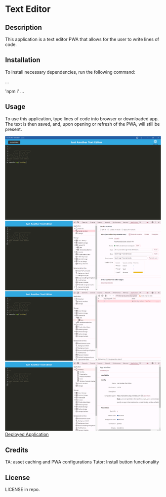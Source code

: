 # Text Editor

## Description

This application is a text editor PWA that allows for the user to write lines of code.
## Installation

To install necessary dependencies, run the following command:

...

'npm i'
...

## Usage

To use this application, type lines of code into browser or downloaded app. The text is then saved, and, upon opening or refresh of the PWA, will still be present.

![PWA](./images/PWA.PNG)
![Service Worker](./images/service-worker.PNG)
![IDB](./images/IDB.PNG)
![Manifest](./images/manifest.PNG)
[Deployed Application](https://text-editor-2tcp.onrender.com/)

## Credits

TA: asset caching and PWA configurations
Tutor: Install button functionality

## License

LICENSE in repo.